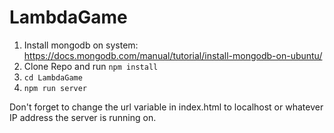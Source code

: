# LambdaGame

1) Install mongodb on system: https://docs.mongodb.com/manual/tutorial/install-mongodb-on-ubuntu/
2) Clone Repo and run `npm install`
3) `cd LambdaGame`
4) `npm run server`

Don't forget to change the url variable in index.html to localhost or whatever IP address the server is running on. 
